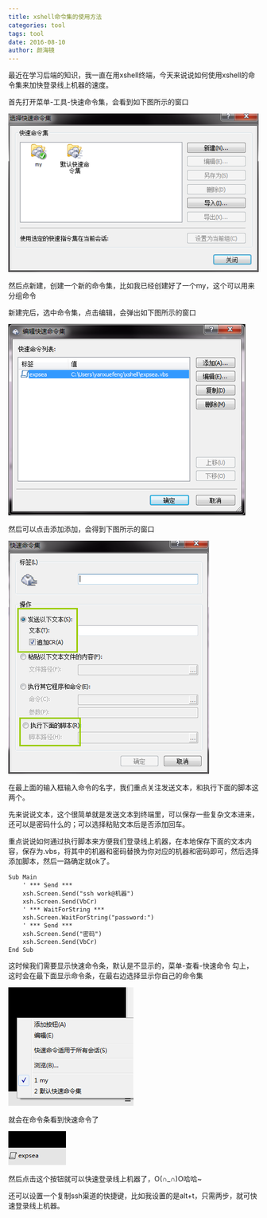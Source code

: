 ```yaml
---
title: xshell命令集的使用方法
categories: tool
tags: tool
date: 2016-08-10
author: 颜海镜
---
```

最近在学习后端的知识，我一直在用xshell终端，今天来说说如何使用xshell的命令集来加快登录线上机器的速度。

<!-- more -->

首先打开菜单-工具-快速命令集，会看到如下图所示的窗口

![](/bimg/400.png)

然后点新建，创建一个新的命令集，比如我已经创建好了一个my，这个可以用来分组命令

新建完后，选中命令集，点击编辑，会弹出如下图所示的窗口

![](/bimg/401.png)

然后可以点击添加添加，会得到下图所示的窗口

![](/bimg/402.png)


在最上面的输入框输入命令的名字，我们重点关注发送文本，和执行下面的脚本这两个。

先来说说文本，这个很简单就是发送文本到终端里，可以保存一些复杂文本进来，还可以是密码什么的；可以选择粘贴文本后是否添加回车。

重点说说如何通过执行脚本来方便我们登录线上机器，在本地保存下面的文本内容，保存为.vbs，将其中的机器和密码替换为你对应的机器和密码即可，然后选择添加脚本，然后一路确定就ok了。

    Sub Main
        ' *** Send ***
        xsh.Screen.Send("ssh work@机器")
        xsh.Screen.Send(VbCr)
        ' *** WaitForString ***
        xsh.Screen.WaitForString("password:")
        ' *** Send ***
        xsh.Screen.Send("密码")
        xsh.Screen.Send(VbCr)
    End Sub

这时候我们需要显示快速命令条，默认是不显示的，菜单-查看-快速命令 勾上，这时会在最下面显示命令条，在最右边选择显示你自己的命令集

![](/bimg/403.png)

就会在命令条看到快速命令了

![](/bimg/404.png)

然后点击这个按钮就可以快速登录线上机器了，O(∩_∩)O哈哈~

还可以设置一个复制ssh渠道的快捷键，比如我设置的是alt+t，只需两步，就可快速登录线上机器。
